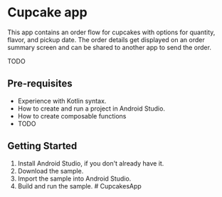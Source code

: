 Cupcake app
=================================

This app contains an order flow for cupcakes with options for quantity, flavor, and pickup date.
The order details get displayed on an order summary screen and can be shared to another app to
send the order.

TODO


Pre-requisites
--------------
* Experience with Kotlin syntax.
* How to create and run a project in Android Studio.
* How to create composable functions 
* TODO


Getting Started
---------------
1. Install Android Studio, if you don't already have it.
2. Download the sample.
3. Import the sample into Android Studio.
4. Build and run the sample.
#   C u p c a k e s A p p  
 